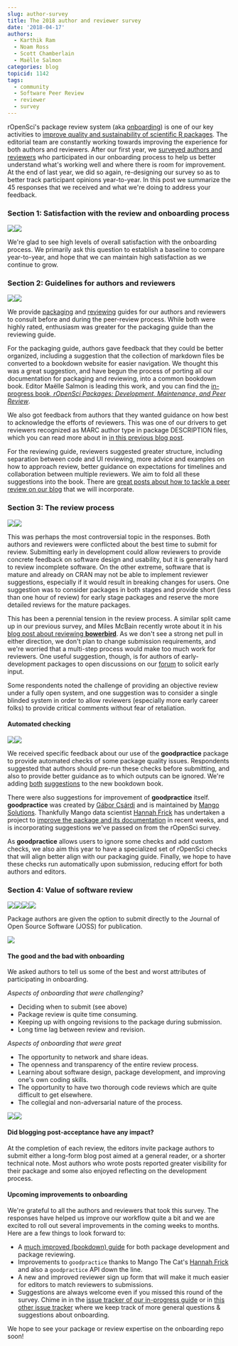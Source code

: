 ```yaml
---
slug: author-survey
title: The 2018 author and reviewer survey
date: '2018-04-17'
authors:
  - Karthik Ram
  - Noam Ross
  - Scott Chamberlain
  - Maëlle Salmon
categories: blog
topicid: 1142
tags:
  - community
  - Software Peer Review
  - reviewer
  - survey
---
```


rOpenSci's package review system (aka
[onboarding](https://github.com/ropensci/software-review/)) is one of our key
activities to [improve quality and sustainability of scientific R
packages](/blog/2017/09/01/nf-softwarereview/). The
editorial team are constantly working towards improving the experience
for both authors and reviewers. After our first year, we [surveyed
authors and
reviewers](/blog/2016/03/28/software-review/) who
participated in our onboarding process to help us better understand
what's working well and where there is room for improvement. At the end
of last year, we did so again, re-designing our survey so as to better
track participant opinions year-to-year. In this post we summarize the
45 responses that we received and what we're doing to address your
feedback.

### Section 1: Satisfaction with the review and onboarding process

![](https://i.imgur.com/x4ICORq.png)![](https://i.imgur.com/pUF0kS0.png)

We're glad to see high levels of overall satisfaction with the
onboarding process. We primarily ask this question to establish a
baseline to compare year-to-year, and hope that we can maintain high
satisfaction as we continue to grow.

###  Section 2: Guidelines for authors and reviewers

![](https://i.imgur.com/Vx0HtQ9.png)![](https://i.imgur.com/N6rYblm.png)

We provide
[packaging](https://devguide.ropensci.org/building.html)
and
[reviewing](https://devguide.ropensci.org/reviewerguide.html)
guides for our authors and reviewers to consult before and during the
peer-review process. While both were highly rated, enthusiasm was
greater for the packaging guide than the reviewing guide.

For the packaging guide, authors gave feedback that they could be better
organized, including a suggestion that the collection of markdown files
be converted to a bookdown website for easier navigation. We thought
this was a great suggestion, and have begun the process of porting all
our documentation for packaging and reviewing, into a common bookdown
book. Editor Maëlle Salmon is leading this work, and you can find the
[in-progress book, *rOpenSci Packages: Development, Maintenance, and Peer
Review*](https://devguide.ropensci.org/).

We also got feedback from authors that they wanted guidance on how best
to acknowledge the efforts of reviewers. This was one of our drivers to
get reviewers recognized as MARC author type in package DESCRIPTION
files, which you can read more about in [in this previous blog
post](/blog/2018/03/16/thanking-reviewers-in-metadata/).

For the reviewing guide, reviewers suggested greater structure,
including separation between code and UI reviewing, more advice and
examples on how to approach review, better guidance on expectations for
timelines and collaboration between multiple reviewers. We aim to fold
all these suggestions into the book. There are [great posts about how to
tackle a peer review on our blog](/tags/reviewer/)
that we will incorporate.

### Section 3: The review process


![](https://i.imgur.com/zNSsW2V.png)![](https://i.imgur.com/noxbYih.png)

This was perhaps the most controversial topic in the responses. Both
authors and reviewers were conflicted about the best time to submit for
review. Submitting early in development could allow reviewers to provide
concrete feedback on software design and usability, but it is generally
hard to review incomplete software. On the other extreme, software that
is mature and already on CRAN may not be able to implement reviewer
suggestions, especially if it would result in breaking changes for
users. One suggestion was to consider packages in both stages and
provide short (less than one hour of review) for early stage packages
and reserve the more detailed reviews for the mature packages.

This has been a perennial tension in the review process. A similar split
came up in our previous survey, and Miles McBain recently wrote about it
in his [blog post about reviewing
**bowerbird**](https://milesmcbain.xyz/ropensci-onboarding2/). As we
don't see a strong net pull in either direction, we don't plan to change
submission requirements, and we're worried that a multi-step process
would make too much work for reviewers. One useful suggestion, though,
is for authors of early-development packages to open discussions on our
[forum](https://discuss.ropensci.org/) to solicit early input.

Some respondents noted the challenge of providing an objective review
under a fully open system, and one suggestion was to consider a single
blinded system in order to allow reviewers (especially more early career
folks) to provide critical comments without fear of retaliation.

#### Automated checking

![](https://i.imgur.com/boRl02k.png)![](https://i.imgur.com/NGtsJpX.png)

We received specific feedback about our use of the **goodpractice**
package to provide automated checks of some package quality issues.
Respondents suggested that authors should pre-run these checks before
submitting, and also to provide better guidance as to which outputs can
be ignored. We're adding
[both](https://github.com/ropenscilabs/dev_guide/issues/12)
[suggestions](https://github.com/ropenscilabs/dev_guide/issues/11) to
the new bookdown book.

There were also suggestions for improvement of **goodpractice** itself.
**goodpractice** was created by [Gábor Csárdi](https://github.com/gaborcsardi/)
and is maintained by [Mango
Solutions](https://www.mango-solutions.com/). Thankfully Mango data
scientist [Hannah
Frick](https://rladies.org/united-kingdom-rladies/name/hannah-frick/)
has undertaken a project to [improve the package and its
documentation](https://github.com/MangoTheCat/goodpractice/commits/master)
in recent weeks, and is incorporating suggestions we've passed on from
the rOpenSci survey.

As **goodpractice** allows users to ignore some checks and add custom
checks, we also aim this year to have a specialized set of rOpenSci
checks that will align better align with our packaging guide. Finally,
we hope to have these checks run automatically upon submission, reducing
effort for both authors and editors.

### Section 4: Value of software review


![](https://i.imgur.com/TFSA7RZ.png)![](https://i.imgur.com/GME7Kny.png)![](https://i.imgur.com/WPNhiLS.png)![](https://i.imgur.com/plB1hoL.png)

Package authors are given the option to submit directly to the Journal
of Open Source Software (JOSS) for publication.

![](https://i.imgur.com/gE6PNRf.png)

#### The good and the bad with onboarding

We asked authors to tell us some of the best and worst attributes of
participating in onboarding.

*Aspects of onboarding that were challenging?*

-   Deciding when to submit (see above)
-   Package review is quite time consuming.
-   Keeping up with ongoing revisions to the package during submission.
-   Long time lag between review and revision.

*Aspects of onboarding that were great*

-   The opportunity to network and share ideas.
-   The openness and transparency of the entire review process.
-   Learning about software design, package development, and improving
    one's own coding skills.
-   The opportunity to have two thorough code reviews which are quite
    difficult to get elsewhere.
-   The collegial and non-adversarial nature of the process.

![](https://i.imgur.com/YtgnBO0.png)![](https://i.imgur.com/2cBNR2z.png)

#### Did blogging post-acceptance have any impact?

At the completion of each review, the editors invite package authors to
submit either a long-form blog post aimed at a general reader, or a
shorter technical note. Most authors who wrote posts reported greater
visibility for their package and some also enjoyed reflecting on the
development process.

#### Upcoming improvements to onboarding

We're grateful to all the authors and reviewers that took this survey.
The responses have helped us improve our workflow quite a bit and we are
excited to roll out several improvements in the coming weeks to months.
Here are a few things to look forward to:

-   A [much improved (bookdown)
    guide](https://github.com/ropenscilabs/dev_guide) for both package
    development and package reviewing.
-   Improvements to `goodpractice` thanks to Mango The Cat's [Hannah
    Frick](https://rladies.org/united-kingdom-rladies/name/hannah-frick/)
    and also a `goodpractice` API down the line.
-   A new and improved reviewer sign up form that will make it much
    easier for editors to match reviewers to submissions.
-   Suggestions are always welcome even if you missed this round of the
    survey. Chime in in the [issue tracker of our in-progress
    guide](https://github.com/ropenscilabs/dev_guide/issues) or in [this
    other issue
    tracker](https://github.com/ropensci/software-review-meta/issues) where
    we keep track of more general questions & suggestions about
    onboarding.

We hope to see your package or review expertise on the onboarding repo
soon!
